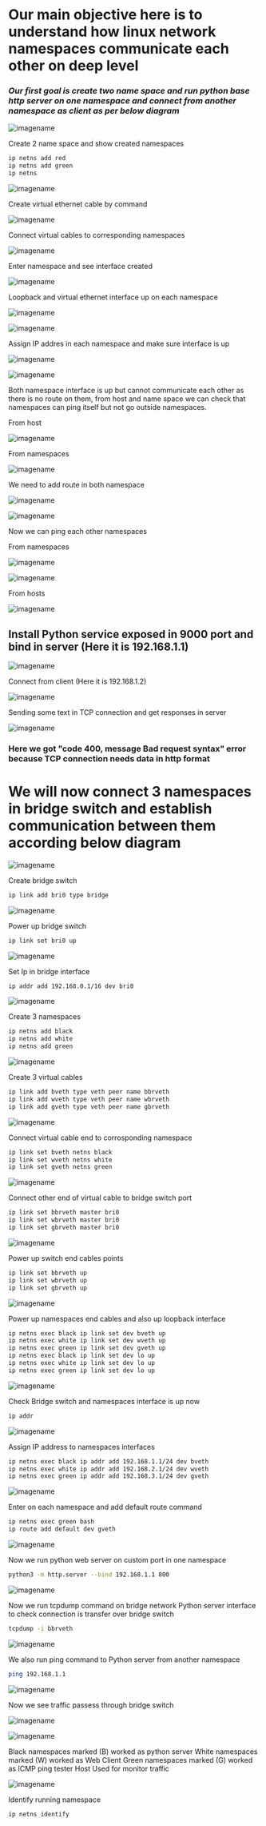 # Our main objective here is to understand how linux network namespaces communicate each other on deep level

### _Our first goal is create two name space and run python base http server on one namespace and connect from another namespace as client as per below diagram_

![imagename](/image/diagram.JPG)

Create 2 name space and show created namespaces

```bash
ip netns add red
ip netns add green
ip netns
```

![imagename](/image/1.JPG)

Create virtual ethernet cable by command

![imagename](/image/2.JPG)

Connect virtual cables to corresponding namespaces

![imagename](/image/3.JPG)

Enter namespace and see interface created

![imagename](/image/4.JPG)

Loopback and virtual ethernet interface up on each namespace

![imagename](/image/5.JPG)

![imagename](/image/6.JPG)

Assign IP addres in each namespace and make sure interface is up

![imagename](/image/7.JPG)

![imagename](/image/8.JPG)

Both namespace interface is up but cannot communicate each other as there is no route on them, from host and name space we can check that namespaces can ping itself but not go outside namespaces.

From host

![imagename](/image/9.JPG)

From namespaces

![imagename](/image/10.JPG)

We need to add route in both namespace

![imagename](/image/11.JPG)

![imagename](/image/12.JPG)

Now we can ping each other namespaces

From namespaces

![imagename](/image/14.JPG)

![imagename](/image/15.JPG)

From hosts

![imagename](/image/13.JPG)

## Install Python service exposed in 9000 port and bind in server (Here it is 192.168.1.1)

![imagename](/image/16.JPG)

Connect from client (Here it is 192.168.1.2)

![imagename](/image/17.JPG)

Sending some text in TCP connection and get responses in server

![imagename](/image/18.JPG)

### Here we got "code 400, message Bad request syntax" error because TCP connection needs data in http format

# We will now connect 3 namespaces in bridge switch and establish communication between them according below diagram

![imagename](/image/bridgeconnection.JPG)


Create bridge switch

```bash
ip link add bri0 type bridge
```
![imagename](/image/19.JPG)


Power up bridge switch

````bash
ip link set bri0 up
````

![imagename](/image/20.JPG)

Set Ip in bridge interface
````bash
ip addr add 192.168.0.1/16 dev bri0
````
![imagename](/image/21.JPG)

Create 3 namespaces
````bash
ip netns add black
ip netns add white
ip netns add green
````
![imagename](/image/23.JPG)

Create 3 virtual cables

```bash
ip link add bveth type veth peer name bbrveth
ip link add wveth type veth peer name wbrveth
ip link add gveth type veth peer name gbrveth
```

![imagename](/image/24.JPG)

Connect virtual cable end to corrosponding namespace

```bash
ip link set bveth netns black
ip link set wveth netns white
ip link set gveth netns green
```

![imagename](/image/25.JPG)

Connect other end of virtual cable to bridge switch port

```bash
ip link set bbrveth master bri0
ip link set wbrveth master bri0
ip link set gbrveth master bri0
```

![imagename](/image/26.JPG)

Power up switch end cables points

```bash
ip link set bbrveth up
ip link set wbrveth up
ip link set gbrveth up
```

![imagename](/image/27.JPG)

Power up namespaces end cables and also up loopback interface

```bash
ip netns exec black ip link set dev bveth up
ip netns exec white ip link set dev wveth up
ip netns exec green ip link set dev gveth up
ip netns exec black ip link set dev lo up
ip netns exec white ip link set dev lo up
ip netns exec green ip link set dev lo up
```

![imagename](/image/28.JPG)

Check Bridge switch and namespaces interface is up now
```bash
ip addr
```

![imagename](/image/29.JPG)

Assign IP address to namespaces interfaces

```bash
ip netns exec black ip addr add 192.168.1.1/24 dev bveth
ip netns exec white ip addr add 192.168.2.1/24 dev wveth
ip netns exec green ip addr add 192.168.3.1/24 dev gveth
`````

![imagename](/image/30.JPG)

Enter on each namespace and add default route command

```bash
ip netns exec green bash
ip route add default dev gveth
```

![imagename](/image/31.JPG)

Now we run python web server on custom port in one namespace
```bash
python3 -m http.server --bind 192.168.1.1 800
```

![imagename](/image/32.JPG)

Now we run tcpdump command on bridge network Python server interface to check connection is transfer over bridge switch

```bash
tcpdump -i bbrveth
```
![imagename](/image/33.JPG)

We also run ping command to Python server from another namespace
```bash
ping 192.168.1.1

```

![imagename](/image/34.JPG)

Now we see traffic passess through bridge switch

![imagename](/image/35.JPG)

![imagename](/image/36.JPG)

Black namespaces marked (B) worked as python server
White namespaces marked (W) worked as Web Client
Green namespaces marked (G) worked as ICMP ping tester
Host Used for monitor traffic

![imagename](/image/37.JPG)

Identify running namespace

````bash
ip netns identify 
````
